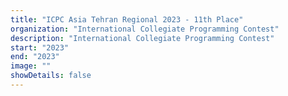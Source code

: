 ```yaml
---
title: "ICPC Asia Tehran Regional 2023 - 11th Place"
organization: "International Collegiate Programming Contest"
description: "International Collegiate Programming Contest"
start: "2023"
end: "2023"
image: ""
showDetails: false
---
```

